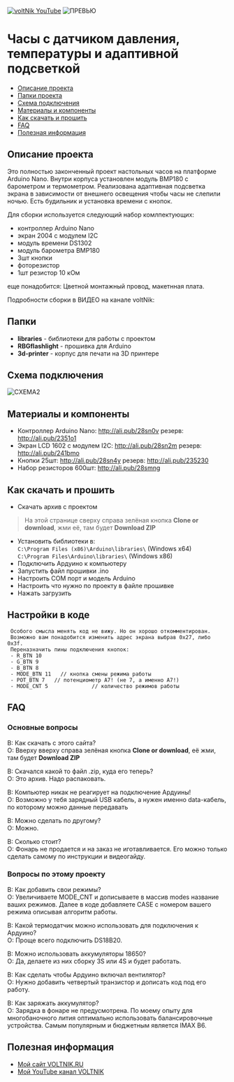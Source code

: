 [![voltNik YouTube](http://voltnik.ru/voltnik-banner.jpg)](https://www.youtube.com/channel/UC4s13gPVOMQVX3P1ZpdUwjA?sub_confirmation=1)
![ПРЕВЬЮ](https://github.com/voltNik/RGB-flashlight/blob/master/clock_prev.jpg)
# Часы с датчиком давления, температуры и адаптивной подсветкой
* [Описание проекта](#chapter-0)
* [Папки проекта](#chapter-1)
* [Схема подключения](#chapter-2)
* [Материалы и компоненты](#chapter-3)
* [Как скачать и прошить](#chapter-4)
* [FAQ](#chapter-5)
* [Полезная информация](#chapter-6)

<a id="chapter-0"></a>
## Описание проекта
Это полностью законченный проект настольных часов на платформе Arduino Nano. Внутри корпуса установлен модуль BMP180 с барометром и термометром.
Реализована адаптивная подсветка экрана в зависимости от внешнего освещения чтобы часы не слепили ночью. Есть будильник и установка времени с кнопок.

Для сборки используется следующий набор комлпектующих:
- контроллер Arduino Nano
- экран 2004 с модулем I2C
- модуль времени DS1302
- модуль барометра BMP180
- 3шт кнопки
- фоторезистор
- 1шт резистор 10 кОм

еще понадобится: Цветной монтажный провод, макетнная плата.

Подробности сборки в ВИДЕО на канале voltNik:

<a id="chapter-1"></a>
## Папки
- **libraries** - библиотеки для работы с проектом
- **RBGflashlight** - прошивка для Arduino
- **3d-printer** - корпус для печати на 3D принтере

<a id="chapter-2"></a>
## Схема подключения
![СХЕМА2](https://github.com/voltNik/WeatherClock-2004/blob/master/weather-clock_bb.jpg)

<a id="chapter-3"></a>
## Материалы и компоненты
- Контроллер Arduino Nano: http://ali.pub/28sn0v резерв: http://ali.pub/2351o1
- Экран LCD 1602 с модулем I2C: http://ali.pub/28sn2m резерв: http://ali.pub/241bmo
- Кнопки 25шт: http://ali.pub/28sn4y резерв: http://ali.pub/235230
- Набор резисторов 600шт: http://ali.pub/28smng 

<a id="chapter-4"></a>
## Как скачать и прошить
* Скачать архив с проектом
> На этой странице сверху справа зелёная кнопка **Clone or download**, жми её, там будет **Download ZIP**
* Установить библиотеки в:  
`C:\Program Files (x86)\Arduino\libraries\` (Windows x64)  
`C:\Program Files\Arduino\libraries\` (Windows x86) 
* Подключить Ардуино к компьютеру
* Запустить файл прошивки .ino
* Настроить COM порт и модель Arduino
* Настроить что нужно по проекту в файле прошивке
* Нажать загрузить

## Настройки в коде
     Особого смысла менять код не вижу. Но он хорошо откомментирован. 
     Возможно вам понадобится изменить адрес экрана выбрав 0x27, либо 0x3f. 
     Переназначить пины подключения кнопок:
     - R_BTN 10 
     - G_BTN 9
     - B_BTN 8
     - MODE_BTN 11   // кнопка смены режима работы
     - POT_BTN 7   // потенциометр А7! (не 7, а именно А7!)
     - MODE_CNT 5              // количество режимов работы

<a id="chapter-5"></a>
## FAQ
### Основные вопросы
В: Как скачать с этого сайта?  
О: Вверху вверху справа зелёная кнопка **Clone or download**, её жми, там будет **Download ZIP**  

В: Скачался какой то файл .zip, куда его теперь?  
О: Это архив. Надо распаковать.  

В: Компьютер никак не реагирует на подключение Ардуины!  
О: Возможно у тебя зарядный USB кабель, а нужен именно data-кабель, по которому можно данные передавать  

В: Можно сделать по другому?  
О: Можно.  

В: Сколько стоит?  
О: Фонарь не продается и на заказ не иготавливается. Его можно только сделать самому по инструкции и видеогайду.  

### Вопросы по этому проекту
В: Как добавить свои режимы?  
О: Увеличиваете MODE_CNT и дописываете в массив modes название ваших режимов. Далее в коде добавляете CASE с номером вашего режима описывая алгоритм работы.  

В: Какой термодатчик можно использовать для подключения к Ардуино?  
О: Проще всего подключить DS18B20.  

В: Можно использовать аккумуляторы 18650?  
О: Да, делаете из них сборку 3S или 4S и будет работать.  

В: Как сделать чтобы Ардуино включал вентилятор?  
О: Нужно добавить четвертый транзистор и дописать код под его работу.  

В: Как заряжать аккумулятор?  
О: Зарядка в фонаре не предусмотрена. По моему опыту для многобаночного лития оптимально использовать балансировочные устройства. Самым популярным и бюджетным является IMAX B6.  

<a id="chapter-6"></a>
## Полезная информация
* [Мой сайт VOLTNIK.RU](http://voltnik.ru/)
* [Мой YouTube канал VOLTNIK](https://www.youtube.com/channel/UC4s13gPVOMQVX3P1ZpdUwjA?sub_confirmation=1)